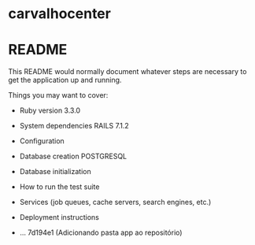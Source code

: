 # carvalhocenter
# README

This README would normally document whatever steps are necessary to get the
application up and running.

Things you may want to cover:

* Ruby version 3.3.0

* System dependencies RAILS 7.1.2

* Configuration

* Database creation POSTGRESQL

* Database initialization

* How to run the test suite

* Services (job queues, cache servers, search engines, etc.)

* Deployment instructions

* ...
7d194e1 (Adicionando pasta app ao repositório)
